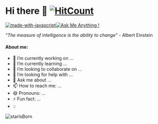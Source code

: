 # Hi there 👋  [![HitCount](http://hits.dwyl.com/JiiXaa/JiiXaa.svg?style=flat-square&show=unique)](http://hits.dwyl.com/JiiXaa/JiiXaa)
[![made-with-javascript](https://img.shields.io/badge/Conquer-JavaScript-1f425f.svg)](https://www.javascript.com)[![Ask Me Anything !](https://img.shields.io/badge/Ask%20me-anything-1abc9c.svg)](https://GitHub.com/Naereen/ama)





*“The measure of intelligence is the ability to change”* - Albert Einstein   

#### About me:

- 🔭 I’m currently working on ...
- 🌱 I’m currently learning ...
- 👯 I’m looking to collaborate on ...
- 🤔 I’m looking for help with ...
- 💬 Ask me about ...
- 📫 How to reach me: ...
- 😄 Pronouns: ...
- ⚡ Fun fact: ...
- 💡

![starIsBorn](https://user-images.githubusercontent.com/49583516/153925138-f50dde79-a997-4402-b4f5-8e1e1e659872.jpg) </p>
